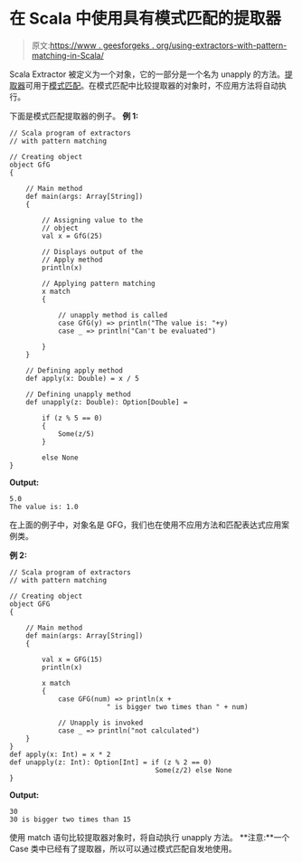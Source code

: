 # 在 Scala 中使用具有模式匹配的提取器

> 原文:[https://www . geesforgeks . org/using-extractors-with-pattern-matching-in-Scala/](https://www.geeksforgeeks.org/using-extractors-with-pattern-matching-in-scala/)

Scala Extractor 被定义为一个对象，它的一部分是一个名为 unapply 的方法。[提取器](https://www.geeksforgeeks.org/scala-extractors/)可用于[模式匹配](https://www.geeksforgeeks.org/scala-pattern-matching/)。在模式匹配中比较提取器的对象时，不应用方法将自动执行。

下面是模式匹配提取器的例子。
**例 1:**

```
// Scala program of extractors 
// with pattern matching 

// Creating object 
object GfG 
{ 

    // Main method 
    def main(args: Array[String]) 
    { 

        // Assigning value to the 
        // object 
        val x = GfG(25) 

        // Displays output of the 
        // Apply method 
        println(x) 

        // Applying pattern matching 
        x match
        { 

            // unapply method is called 
            case GfG(y) => println("The value is: "+y) 
            case _ => println("Can't be evaluated") 

        } 
    } 

    // Defining apply method 
    def apply(x: Double) = x / 5

    // Defining unapply method 
    def unapply(z: Double): Option[Double] =

        if (z % 5 == 0) 
        { 
            Some(z/5) 
        } 

        else None 
} 
```

**Output:**

```
5.0
The value is: 1.0

```

在上面的例子中，对象名是 GFG，我们也在使用不应用方法和匹配表达式应用案例类。

**例 2:**

```
// Scala program of extractors 
// with pattern matching 

// Creating object 
object GFG
{ 

    // Main method 
    def main(args: Array[String]) 
    { 

        val x = GFG(15)
        println(x)

        x match
        {
            case GFG(num) => println(x + 
                        " is bigger two times than " + num)

            // Unapply is invoked
            case _ => println("not calculated")
    }
}
def apply(x: Int) = x * 2
def unapply(z: Int): Option[Int] = if (z % 2 == 0) 
                                    Some(z/2) else None
} 
```

**Output:**

```
30
30 is bigger two times than 15

```

使用 match 语句比较提取器对象时，将自动执行 unapply 方法。
**注意:**一个 Case 类中已经有了提取器，所以可以通过模式匹配自发地使用。